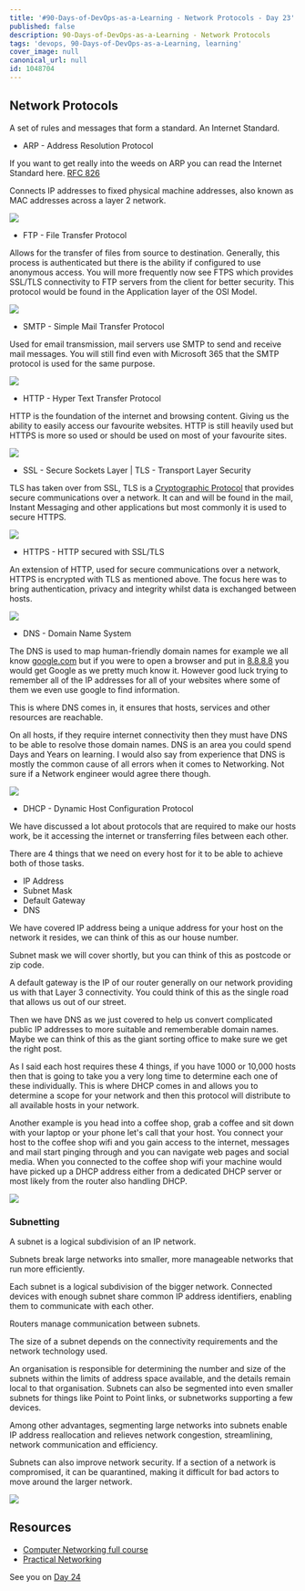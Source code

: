 ```yaml
---
title: '#90-Days-of-DevOps-as-a-Learning - Network Protocols - Day 23'
published: false
description: 90-Days-of-DevOps-as-a-Learning - Network Protocols
tags: 'devops, 90-Days-of-DevOps-as-a-Learning, learning'
cover_image: null
canonical_url: null
id: 1048704
---
```

## Network Protocols 

A set of rules and messages that form a standard. An Internet Standard. 

- ARP - Address Resolution Protocol 

If you want to get really into the weeds on ARP you can read the Internet Standard here. [RFC 826](https://datatracker.ietf.org/doc/html/rfc826) 

Connects IP addresses to fixed physical machine addresses, also known as MAC addresses across a layer 2 network. 

![](Images/Day23_Networking1.png)

- FTP - File Transfer Protocol 

Allows for the transfer of files from source to destination. Generally, this process is authenticated but there is the ability if configured to use anonymous access. You will more frequently now see FTPS which provides SSL/TLS connectivity to FTP servers from the client for better security. This protocol would be found in the Application layer of the OSI Model. 

![](Images/Day23_Networking2.png)

- SMTP - Simple Mail Transfer Protocol 

Used for email transmission, mail servers use SMTP to send and receive mail messages. You will still find even with Microsoft 365 that the SMTP protocol is used for the same purpose. 

![](Images/Day23_Networking3.png)

- HTTP - Hyper Text Transfer Protocol 

HTTP is the foundation of the internet and browsing content. Giving us the ability to easily access our favourite websites. HTTP is still heavily used but HTTPS is more so used or should be used on most of your favourite sites. 

![](Images/Day23_Networking4.png)

- SSL - Secure Sockets Layer | TLS - Transport Layer Security 

TLS has taken over from SSL, TLS is a [Cryptographic Protocol]() that provides secure communications over a network. It can and will be found in the mail, Instant Messaging and other applications but most commonly it is used to secure HTTPS.  

![](Images/Day23_Networking5.png)

- HTTPS - HTTP secured with SSL/TLS 

An extension of HTTP, used for secure communications over a network, HTTPS is encrypted with TLS as mentioned above. The focus here was to bring authentication, privacy and integrity whilst data is exchanged between hosts. 

![](Images/Day23_Networking6.png)

- DNS - Domain Name System 

The DNS is used to map human-friendly domain names for example we all know [google.com](https://google.com) but if you were to open a browser and put in [8.8.8.8](https://8.8.8.8) you would get Google as we pretty much know it. However good luck trying to remember all of the IP addresses for all of your websites where some of them we even use google to find information. 

This is where DNS comes in, it ensures that hosts, services and other resources are reachable. 

On all hosts, if they require internet connectivity then they must have DNS to be able to resolve those domain names. DNS is an area you could spend Days and Years on learning. I would also say from experience that DNS is mostly the common cause of all errors when it comes to Networking. Not sure if a Network engineer would agree there though. 

![](Images/Day23_Networking7.png)

- DHCP - Dynamic Host Configuration Protocol 

We have discussed a lot about protocols that are required to make our hosts work, be it accessing the internet or transferring files between each other. 

There are 4 things that we need on every host for it to be able to achieve both of those tasks. 

- IP Address 
- Subnet Mask 
- Default Gateway 
- DNS 

We have covered IP address being a unique address for your host on the network it resides, we can think of this as our house number. 

Subnet mask we will cover shortly, but you can think of this as postcode or zip code. 

A default gateway is the IP of our router generally on our network providing us with that Layer 3 connectivity. You could think of this as the single road that allows us out of our street.  

Then we have DNS as we just covered to help us convert complicated public IP addresses to more suitable and rememberable domain names. Maybe we can think of this as the giant sorting office to make sure we get the right post. 

As I said each host requires these 4 things, if you have 1000 or 10,000 hosts then that is going to take you a very long time to determine each one of these individually. This is where DHCP comes in and allows you to determine a scope for your network and then this protocol will distribute to all available hosts in your network. 

Another example is you head into a coffee shop, grab a coffee and sit down with your laptop or your phone let's call that your host. You connect your host to the coffee shop wifi and you gain access to the internet, messages and mail start pinging through and you can navigate web pages and social media. When you connected to the coffee shop wifi your machine would have picked up a DHCP address either from a dedicated DHCP server or most likely from the router also handling DHCP. 

![](Images/Day23_Networking8.png)

### Subnetting 

A subnet is a logical subdivision of an IP network.

Subnets break large networks into smaller, more manageable networks that run more efficiently. 

Each subnet is a logical subdivision of the bigger network. Connected devices with enough subnet share common IP address identifiers, enabling them to communicate with each other. 

Routers manage communication between subnets. 

The size of a subnet depends on the connectivity requirements and the network technology used. 

An organisation is responsible for determining the number and size of the subnets within the limits of address space
available, and the details remain local to that organisation. Subnets can also be segmented into even smaller subnets for things like Point to Point links, or subnetworks supporting a few devices. 

Among other advantages, segmenting large
networks into subnets enable IP address
reallocation and relieves network congestion, streamlining, network communication and efficiency. 

Subnets can also improve network security.
If a section of a network is compromised, it can be quarantined, making it difficult for bad actors to move around the larger network. 

![](Images/Day23_Networking9.png)

## Resources 

- [Computer Networking full course](https://www.youtube.com/watch?v=IPvYjXCsTg8)
- [Practical Networking](http://www.practicalnetworking.net/)

See you on [Day 24](day24.md)
